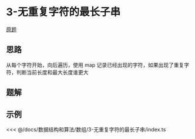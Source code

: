 # 3-无重复字符的最长子串

[原题](https://leetcode-cn.com/problems/longest-substring-without-repeating-characters/)

## 思路

从每个字符开始，向后遍历，使用 map 记录已经出现的字符，如果出现了重复字符，判断当前长度和最大长度谁更大

## 题解

## 示例

<<< @/docs/数据结构和算法/数组/3-无重复字符的最长子串/index.ts
